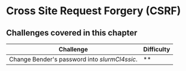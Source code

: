 # Cross Site Request Forgery (CSRF)

## Challenges covered in this chapter

| Challenge | Difficulty |
| --------- | ---------- |
| Change Bender's password into _slurmCl4ssic_. | \*\* |

